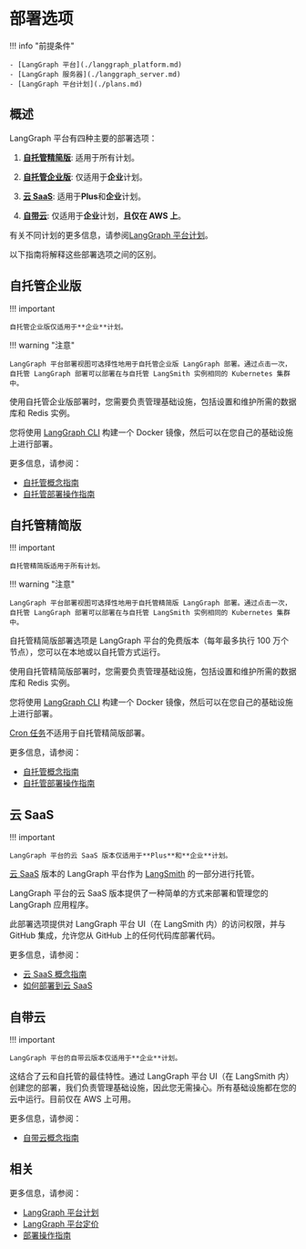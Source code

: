 # 部署选项

!!! info "前提条件"

    - [LangGraph 平台](./langgraph_platform.md)
    - [LangGraph 服务器](./langgraph_server.md)
    - [LangGraph 平台计划](./plans.md)

## 概述

LangGraph 平台有四种主要的部署选项：

1. **[自托管精简版](#自托管精简版)**: 适用于所有计划。

2. **[自托管企业版](#自托管企业版)**: 仅适用于**企业**计划。

3. **[云 SaaS](#云-saas)**: 适用于**Plus**和**企业**计划。

4. **[自带云](#自带云)**: 仅适用于**企业**计划，**且仅在 AWS 上**。

有关不同计划的更多信息，请参阅[LangGraph 平台计划](./plans.md)。

以下指南将解释这些部署选项之间的区别。

## 自托管企业版

!!! important

    自托管企业版仅适用于**企业**计划。

!!! warning "注意"

    LangGraph 平台部署视图可选择性地用于自托管企业版 LangGraph 部署。通过点击一次，自托管 LangGraph 部署可以部署在与自托管 LangSmith 实例相同的 Kubernetes 集群中。

使用自托管企业版部署时，您需要负责管理基础设施，包括设置和维护所需的数据库和 Redis 实例。

您将使用 [LangGraph CLI](./langgraph_cli.md) 构建一个 Docker 镜像，然后可以在您自己的基础设施上进行部署。

更多信息，请参阅：

* [自托管概念指南](./self_hosted.md)
* [自托管部署操作指南](../how-tos/deploy-self-hosted.md)

## 自托管精简版

!!! important

    自托管精简版适用于所有计划。

!!! warning "注意"

    LangGraph 平台部署视图可选择性地用于自托管精简版 LangGraph 部署。通过点击一次，自托管 LangGraph 部署可以部署在与自托管 LangSmith 实例相同的 Kubernetes 集群中。

自托管精简版部署选项是 LangGraph 平台的免费版本（每年最多执行 100 万个节点），您可以在本地或以自托管方式运行。

使用自托管精简版部署时，您需要负责管理基础设施，包括设置和维护所需的数据库和 Redis 实例。

您将使用 [LangGraph CLI](./langgraph_cli.md) 构建一个 Docker 镜像，然后可以在您自己的基础设施上进行部署。

[Cron 任务](../cloud/how-tos/cron_jobs.md)不适用于自托管精简版部署。

更多信息，请参阅：

* [自托管概念指南](./self_hosted.md)
* [自托管部署操作指南](../how-tos/deploy-self-hosted.md)

## 云 SaaS

!!! important

    LangGraph 平台的云 SaaS 版本仅适用于**Plus**和**企业**计划。

[云 SaaS](./langgraph_cloud.md) 版本的 LangGraph 平台作为 [LangSmith](https://smith.langchain.com/) 的一部分进行托管。

LangGraph 平台的云 SaaS 版本提供了一种简单的方式来部署和管理您的 LangGraph 应用程序。

此部署选项提供对 LangGraph 平台 UI（在 LangSmith 内）的访问权限，并与 GitHub 集成，允许您从 GitHub 上的任何代码库部署代码。

更多信息，请参阅：

* [云 SaaS 概念指南](./langgraph_cloud.md)
* [如何部署到云 SaaS](../cloud/deployment/cloud.md)

## 自带云

!!! important

    LangGraph 平台的自带云版本仅适用于**企业**计划。

这结合了云和自托管的最佳特性。通过 LangGraph 平台 UI（在 LangSmith 内）创建您的部署，我们负责管理基础设施，因此您无需操心。所有基础设施都在您的云中运行。目前仅在 AWS 上可用。

更多信息，请参阅：

* [自带云概念指南](./bring_your_own_cloud.md)

## 相关

更多信息，请参阅：

* [LangGraph 平台计划](./plans.md)
* [LangGraph 平台定价](https://www.langchain.com/langgraph-platform-pricing)
* [部署操作指南](../how-tos/index.md#deployment)